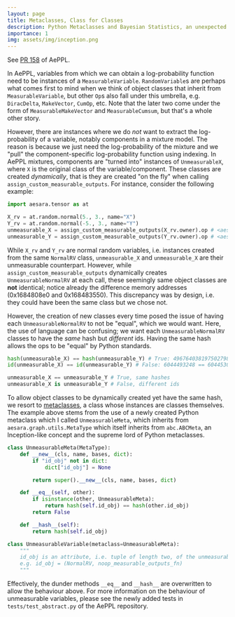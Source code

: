 ```yaml
---
layout: page
title: Metaclasses, Class for Classes
description: Python Metaclasses and Bayesian Statistics, an unexpected marriage
importance: 1
img: assets/img/inception.png
---
```


See [PR 158](https://github.com/aesara-devs/aeppl/pull/158) of AePPL.

In AePPL, variables from which we can obtain a log-probability function need to be instances of a `MeasurableVariable`. `RandomVariable`s are perhaps what comes first to mind when we think of object classes that inherit from `MeasurableVariable`, but other `Op`s also fall under this umbrella, e.g. `DiracDelta`, `MakeVector`, `CumOp`, etc. Note that the later two come under the form of `MeasurableMakeVector` and `MeasurableCumsum`, but that's a whole other story.

However, there are instances where we do *not* want to extract the log-probability of a variable, notably components in a mixture model. The reason is because we just need the log-probability of the mixture and we "pull" the component-specific log-probability function using indexing. In AePPL mixtures, components are "turned into" instances of `UnmeasurableX`, where `X` is the original class of the variable/component. These classes are created *dynamically*, that is they are created "on the fly" when calling `assign_custom_measurable_outputs`. For instance, consider the following example:

```python
import aesara.tensor as at

X_rv = at.random.normal(5., 3., name="X")
Y_rv = at.random.normal(-5., 3., name="Y")
unmeasurable_X = assign_custom_measurable_outputs(X_rv.owner).op # <aesara.tensor.random.basic.UnmeasurableNormalRV at 0x1684808e0>
unmeasurable_Y = assign_custom_measurable_outputs(Y_rv.owner).op # <aesara.tensor.random.basic.UnmeasurableNormalRV at 0x168483550>
```

While `X_rv` and `Y_rv` are normal random variables, i.e. instances created from the same `NormalRV` class, `unmeasurable_X` and `unmeasurable_X` are their unmeasurable counterpart. However, while `assign_custom_measurable_outputs` dynamically creates `UnmeasurableNormalRV` at each call, these seemingly same object classes are **not** identical; notice already the difference memory addresses (0x1684808e0 and 0x168483550). This discrepancy was by design, i.e. they could have been the same class but we chose not.

However, the creation of new classes every time posed the issue of having each `UnmeasurableNormalRV` to not be "equal", which we would want. Here, the use of language can be confusing; we want each `UnmeasurableNormalRV` classes to have the *same* hash but *different* ids. Having the same hash allows the ops to be "equal" by Python standards.

```python
hash(unmeasurable_X) == hash(unmeasurable_Y) # True: 4967640381975027986 == 4967640381975027986
id(unmeasurable_X) == id(unmeasurable_Y) # False: 6044493248 == 6044530000

unmeasurable_X == unmeasurable_Y # True, same hashes
unmeasurable_X is unmeasurable_Y # False, different ids
```

To allow object classes to be dynamically created yet have the same hash, we resort to [metaclasses](https://en.wikipedia.org/wiki/Metaclass), a class whose instances are classes themselves. The example above stems from the use of a newly created Python metaclass which I called `UnmeasurableMeta`, which inherits from `aesara.graph.utils.MetaType` which itself inherits from `abc.ABCMeta`, an Inception-like concept and the supreme lord of Python metaclasses.

```python
class UnmeasurableMeta(MetaType):
    def __new__(cls, name, bases, dict):
        if "id_obj" not in dict:
            dict["id_obj"] = None

        return super().__new__(cls, name, bases, dict)

    def __eq__(self, other):
        if isinstance(other, UnmeasurableMeta):
            return hash(self.id_obj) == hash(other.id_obj)
        return False

    def __hash__(self):
        return hash(self.id_obj)

class UnmeasurableVariable(metaclass=UnmeasurableMeta):
    """
    id_obj is an attribute, i.e. tuple of length two, of the unmeasurable class object.
    e.g. id_obj = (NormalRV, noop_measurable_outputs_fn)
    """
```

Effectively, the dunder methods `__eq__` and `__hash__` are overwritten to allow the behaviour above. For more information on the behaviour of unmeasurable variables, please see the newly added tests in `tests/test_abstract.py` of the AePPL repository.

